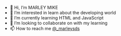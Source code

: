 - 👋 Hi, I’m MARLEY MIKE
- 👀 I’m interested in learn about the developing world
- 🌱 I’m currently learning HTML and JavaScript
- 💞️ I’m looking to collaborate on with my learning
- 📫 How to reach me <a href="https://www.instagram.com/_marleysds/">@_marleysds</a>

<!---
marleymsds/marleymsds is a ✨ special ✨ repository because its `README.md` (this file) appears on your GitHub profile.
You can click the Preview link to take a look at your changes.
--->
